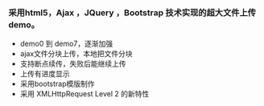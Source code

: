 ### 采用html5，Ajax ，JQuery ，Bootstrap  技术实现的超大文件上传demo。
 
+ demo0 到 demo7，逐渐加强
+ ajax文件分块上传，本地把文件分块
+ 支持断点续传，失败后能继续上传
+ 上传有进度显示
+ 采用bootstrap模版制作
+ 采用 XMLHttpRequest Level 2 的新特性
